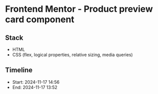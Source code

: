 # Frontend Mentor - Product preview card component

## Stack
- HTML
- CSS (flex, logical properties, relative sizing, media queries)

## Timeline
- Start: 2024-11-17 14:56
- End: 2024-11-17 13:52
